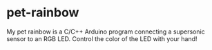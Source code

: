 # pet-rainbow
My pet rainbow is a C/C++ Arduino program connecting a supersonic sensor to an RGB LED. Control the color of the LED with your hand!
